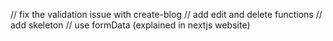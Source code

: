 // fix the validation issue with create-blog
// add edit and delete functions 
// add skeleton
// use formData (explained in nextjs website)